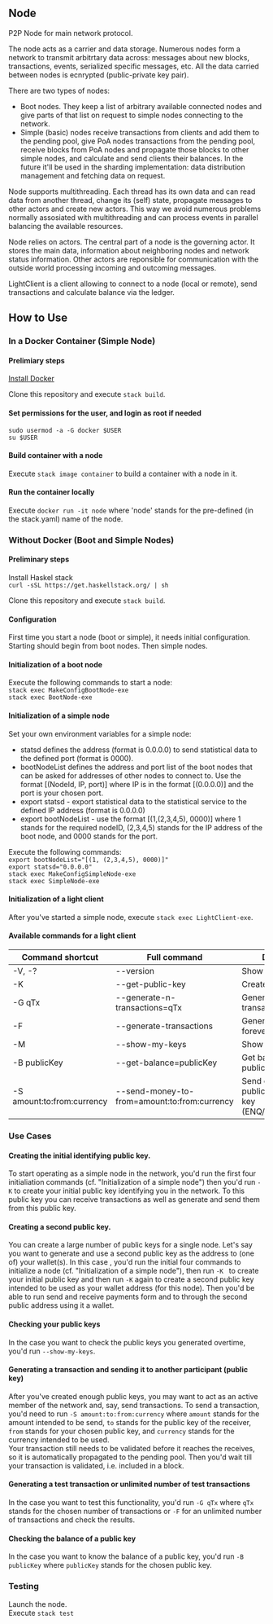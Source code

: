 ## Node

P2P Node for main  network protocol.

The node acts as a carrier and data storage. Numerous nodes form a network to transmit arbitrtary data across: messages about new blocks, transactions, events, serialized specific messages, etc. All the data carried between nodes is ecnrypted (public-private key pair).

There are two types of nodes:

* Boot nodes. They keep a list of arbitrary available connected nodes and give parts of that list on request to simple nodes connecting to the network.
* Simple (basic) nodes receive transactions from clients and add them to the pending pool, give PoA nodes transactions from the pending pool, receive blocks from PoA nodes and propagate those blocks to other simple nodes, and calculate and send clients their balances. In the future it'll be used in the sharding implementation: data distribution management and fetching data on request.

Node supports multithreading. Each thread has its own data and can read data from another thread, change its (self) state, propagate messages to other actors and create new actors. This way we avoid numerous problems normally assosiated with multithreading and can process events in parallel balancing the available resources.

Node relies on actors. The central part of a node is the governing actor. It stores the main data, information about neighboring nodes and network status information. Other actors are reponsible for communication with the outside world processing incoming and outcoming messages.

LightClient is a client allowing to connect to a node (local or remote), send transactions and calculate balance via the ledger.

## How to Use

### In a Docker Container (Simple Node)

#### Prelimiary steps
[Install Docker](https://docs.docker.com/install/linux/docker-ce/ubuntu/)

Clone this repository and execute `stack build`.

#### Set permissions for the user, and login as root if needed
`sudo usermod -a -G docker $USER`\
`su $USER`

#### Build container with a node

Execute `stack image container` to build a container with a node in it. 

#### Run the container locally

Execute `docker run -it node` where 'node' stands for the pre-defined (in the stack.yaml) name of the node.


### Without Docker (Boot and Simple Nodes)

#### Preliminary steps
Install Haskel stack\
`curl -sSL https://get.haskellstack.org/ | sh`

Clone this repository and execute `stack build`.

#### Configuration
First time you start a node (boot or simple), it needs initial configuration.
Starting should begin from boot nodes. Then simple nodes.

#### Initialization of a boot node
Execute the following commands to start a node:\
`stack exec MakeConfigBootNode-exe`\
`stack exec BootNode-exe`

#### Initialization of a simple node

Set your own environment variables for a simple node:
* statsd defines the address (format is 0.0.0.0) to send statistical data to the defined port (format is 0000).
* bootNodeList defines the address and port list of the boot nodes that can be asked for addresses of other nodes to connect to. Use the format [(NodeId, IP, port)] where IP is in the format [(0.0.0.0)] and the port is your chosen port.
* export statsd - export statistical data to the statistical service to the defined IP address (format is 0.0.0.0)
* export bootNodeList - use the format [(1,(2,3,4,5), 0000)] where 1 stands for the required nodeID, (2,3,4,5) stands for the IP address of the boot node, and 0000 stands for the port.

Execute the following commands:\
`export bootNodeList="[(1, (2,3,4,5), 0000)]"`\
`export statsd="0.0.0.0"`\
`stack exec MakeConfigSimpleNode-exe`\
`stack exec SimpleNode-exe`

#### Initialization of a light client

After you've started a simple node, execute `stack exec LightClient-exe`.

#### Available commands for a light client

| Command shortcut | Full command | Description |
|---------|--------|---------|
| -V, -? | --version | Show version number |
| -K | --get-public-key | Create new public key |
| -G qTx | --generate-n-transactions=qTx | Generate N transactions |
| -F | --generate-transactions | Generate transactions forever |
| -M | --show-my-keys | Show my public keys |
| -B publicKey | --get-balance=publicKey | Get balance for a public key |
| -S amount:to:from:currency | --send-money-to-from=amount:to:from:currency | Send currency from a public key to a public key (ENQ/ETH/DASH/BTC) |



### Use Cases

#### Creating the initial identifying public key.

To start operating as a simple node in the network, you'd run the first four initialiation commands (cf. "Initialization of a simple node") then you'd run `-K` to create your initial public key identifying you in the network. To this public key you can receive transactions as well as generate and send them from this public key.


#### Creating a second public key.

You can create a large number of public keys for a single node. Let's say you want to generate and use a second public key as the address to (one of) your wallet(s). In this case , you'd run the initial four commands to initialize a node (cf. "Initialization of a simple node"), then run `-K ` to create your initial public key and then run `-K` again to create a second public key intended to be used as your wallet address (for this node). Then you'd be able to run send and receive payments form and to through the second public address using it a wallet.


#### Checking your public keys

In the case you want to check the public keys you generated overtime, you'd run `--show-my-keys`.


#### Generating a transaction and sending it to another participant (public key)

After you've created enough public keys, you may want to act as an active member of the network and, say, send transactions.
To send a transaction, you'd need to run `-S amount:to:from:currency` where `amount` stands for the amount intended to be send, `to` stands for the public key of the receiver, `from` stands for your chosen public key, and `currency` stands for the currency intended to be used.\
Your transaction still needs to be validated before it reaches the receives, so it is automatically propagated to the pending pool. Then you'd wait till your transaction is validated, i.e. included in a block.


#### Generating a test transaction or unlimited number of test transactions

In the case you want to test this functionality, you'd run `-G qTx` where `qTx` stands for the chosen number of transactions or `-F` for an unlimited number of transactions and check the results.


#### Checking the balance of a public key

In the case you want to know the balance of a public key, you'd run `-B publicKey` where `publicKey` stands for the chosen public key.


### Testing

Launch the node.\
Execute `stack test`
